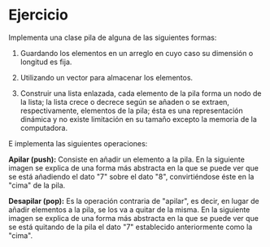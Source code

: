 # Ejercicio

Implementa una clase pila de alguna de las siguientes formas:

1. Guardando los elementos en un arreglo en cuyo caso su dimensión o longitud es fija.

2. Utilizando un vector para almacenar los elementos.

3. Construir una lista enlazada, cada elemento de la pila forma un nodo de la lista; la lista crece o decrece según se añaden o se extraen, respectivamente, elementos de la pila; ésta es una representación dinámica y no existe limitación en su tamaño excepto la memoria de la computadora.

E implementa las siguientes operaciones:

**Apilar (push):**
Consiste en añadir un elemento a la pila. En la siguiente imagen se explica de una forma más abstracta en la que se puede ver que se está añadiendo el dato "7" sobre el dato "8", convirtiéndose éste en la "cima" de la pila.

**Desapilar (pop):**
Es la operación contraria de "apilar", es decir, en lugar de añadir elementos a la pila, se los va a quitar de la misma. En la siguiente imagen se explica de una forma más abstracta en la que se puede ver que se está quitando de la pila el dato "7" establecido anteriormente como la "cima".
